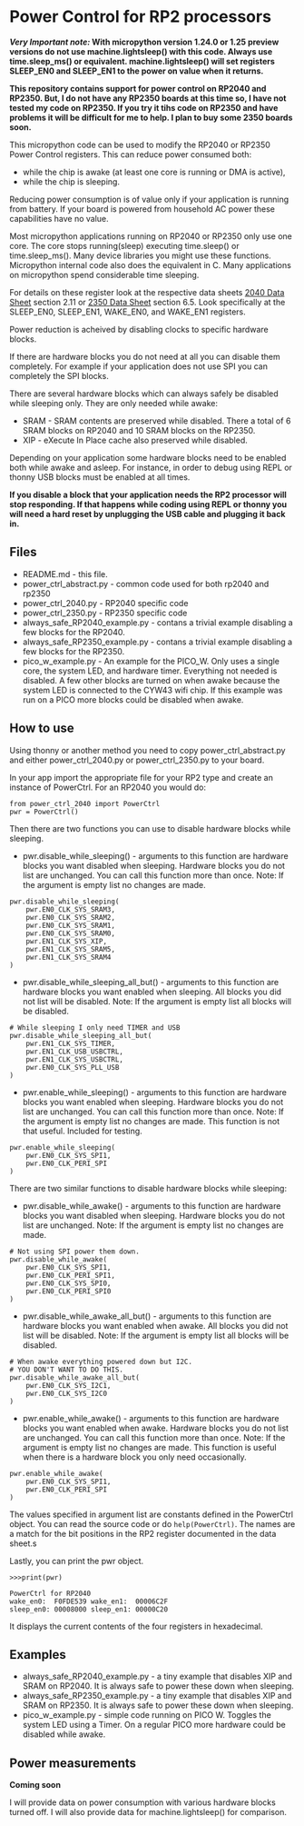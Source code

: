 # Power Control for RP2 processors

**_Very Important note:_
With micropython version  1.24.0 or 1.25 preview versions do not use machine.lightsleep() with this code.
Always use time.sleep_ms() or equivalent.
machine.lightsleep() will set registers SLEEP_EN0 and SLEEP_EN1 to the power on value when it returns.**

**This repository contains support for power control on RP2040 and RP2350.
But, I do not have any RP2350 boards at this time so, I have not tested my code on RP2350.
If you try it tihs code on RP2350 and have problems it will be difficult for me to help.
I plan to buy some 2350 boards soon.**

This micropython code can be used to modify the RP2040 or RP2350 Power Control registers.
This can reduce power consumed both:
* while the chip is awake (at least one core is running or DMA is active),
* while the chip is sleeping.

Reducing power consumption is of value only if your application is running from battery.
If your board is powered from household AC power these capabilities have no value.

Most micropython applications running on RP2040 or RP2350 only use one core.
The core stops running(sleep) executing time.sleep() or time.sleep_ms().
Many device libraries you might use these functions.
Micropython internal code also does the equivalent in C.
Many applications on micropython spend considerable time sleeping.

For details on these register look at the respective data sheets 
[2040 Data Sheet](https://datasheets.raspberrypi.com/rp2040/rp2040-datasheet.pdf) section 2.11 or
[2350 Data Sheet](https://datasheets.raspberrypi.com/rp2350/rp2350-datasheet.pdf) section 6.5.
Look specifically at the SLEEP_EN0, SLEEP_EN1, WAKE_EN0, and WAKE_EN1 registers.

Power reduction is acheived by disabling clocks to specific hardware blocks.

If there are hardware blocks you do not need at all you can disable them completely.
For example if your application does not use SPI you can completely the SPI blocks.

There are several hardware blocks which can always safely be disabled while sleeping only.
They are only needed while awake:
* SRAM - SRAM contents are preserved while disabled. There a total of 6 SRAM blocks on RP2040 and 10 SRAM blocks on the RP2350.
* XIP  - eXecute In Place cache also preserved while disabled.

Depending on your application some hardware blocks need to be enabled both while awake and asleep.
For instance, in order to debug using REPL or thonny USB blocks must be enabled at all times.

**If you disable a block that your application needs the RP2 processor will stop responding.
If that happens while coding using REPL or thonny you will need a hard reset by unplugging the USB cable and plugging it back in.**
## Files

* README.md - this file.
* power_ctrl_abstract.py - common code used for both rp2040 and rp2350
* power_ctrl_2040.py - RP2040 specific code
* power_ctrl_2350.py - RP2350 specific code
* always_safe_RP2040_example.py - contans a trivial example disabling a few blocks for the RP2040.
* always_safe_RP2350_example.py - contans a trivial example disabling a few blocks for the RP2350.
* pico_w_example.py - An example for the PICO_W. Only uses a single core, the system LED, and hardware timer.
Everything not needed is disabled.
A few other blocks are turned on when awake because the system LED is connected to the CYW43 wifi chip.
If this example was run on a PICO more blocks could be disabled when awake.


## How to use

Using thonny or another method you need to copy power_ctrl_abstract.py and either power_ctrl_2040.py or power_ctrl_2350.py to your board.

In your app import the appropriate file for your RP2 type and create an instance of PowerCtrl.
For an RP2040 you would do:
```
from power_ctrl_2040 import PowerCtrl
pwr = PowerCtrl()
```
Then there are two functions you can use to disable hardware blocks while sleeping.
* pwr.disable_while_sleeping() - arguments to this function are hardware blocks you want disabled when sleeping.
Hardware blocks you do not list are unchanged.
You can call this function more than once.
Note: If the argument is empty list no changes are made.

```
pwr.disable_while_sleeping(
    pwr.EN0_CLK_SYS_SRAM3,
    pwr.EN0_CLK_SYS_SRAM2,
    pwr.EN0_CLK_SYS_SRAM1,
    pwr.EN0_CLK_SYS_SRAM0,
    pwr.EN1_CLK_SYS_XIP,
    pwr.EN1_CLK_SYS_SRAM5,
    pwr.EN1_CLK_SYS_SRAM4
)
```
* pwr.disable_while_sleeping_all_but() - arguments to this function are hardware blocks you want enabled when sleeping.
All blocks you did not list will be disabled.
Note: If the argument is empty list all blocks will be disabled.

```
# While sleeping I only need TIMER and USB
pwr.disable_while_sleeping_all_but(
    pwr.EN1_CLK_SYS_TIMER,
    pwr.EN1_CLK_USB_USBCTRL,
    pwr.EN1_CLK_SYS_USBCTRL,
    pwr.EN0_CLK_SYS_PLL_USB
)
```
* pwr.enable_while_sleeping() - arguments to this function are hardware blocks you want enabled when sleeping.
Hardware blocks you do not list are unchanged.
You can call this function more than once.
Note: If the argument is empty list no changes are made.
This function is not that useful. Included for testing.
```
pwr.enable_while_sleeping(
    pwr.EN0_CLK_SYS_SPI1,
    pwr.EN0_CLK_PERI_SPI
)

```

There are two similar functions to disable hardware blocks while sleeping:
* pwr.disable_while_awake() - arguments to this function are hardware blocks you want disabled when sleeping.
Hardware blocks you do not list are unchanged.
Note: If the argument is empty list no changes are made.

```
# Not using SPI power them down.
pwr.disable_while_awake(
    pwr.EN0_CLK_SYS_SPI1,
    pwr.EN0_CLK_PERI_SPI1,
    pwr.EN0_CLK_SYS_SPI0,
    pwr.EN0_CLK_PERI_SPI0
)
```
* pwr.disable_while_awake_all_but() - arguments to this function are hardware blocks you want enabled when awake.
All blocks you did not list will be disabled.
Note: If the argument is empty list all blocks will be disabled.
```
# When awake everything powered down but I2C.
# YOU DON'T WANT TO DO THIS.
pwr.disable_while_awake_all_but(
    pwr.EN0_CLK_SYS_I2C1,
    pwr.EN0_CLK_SYS_I2C0
)
```
* pwr.enable_while_awake() - arguments to this function are hardware blocks you want enabled when awake.
Hardware blocks you do not list are unchanged.
You can call this function more than once.
Note: If the argument is empty list no changes are made.
This function is useful when there is a hardware block you only need occasionally.
```
pwr.enable_while_awake(
    pwr.EN0_CLK_SYS_SPI1,
    pwr.EN0_CLK_PERI_SPI
)

```

The values specified in argument list are constants defined in the PowerCtrl object.
You can read the source code or do ```help(PowerCtrl)```.
The names are a match for the bit positions in the RP2 register documented in the data sheet.s

Lastly, you can print the pwr object.

```
>>>print(pwr)

PowerCtrl for RP2040
wake_en0:  F0FDE539 wake_en1:  00006C2F
sleep_en0: 00008000 sleep_en1: 00000C20
```

It displays the current contents of the four registers in hexadecimal.

## Examples

* always_safe_RP2040_example.py - a tiny example that disables XIP and SRAM on RP2040. It is always safe to power these down when sleeping.  
* always_safe_RP2350_example.py - a tiny example that disables XIP and SRAM on RP2350.  It is always safe to power these down when sleeping.  
* pico_w_example.py - simple code running on PICO W. Toggles the system LED using a Timer. On a regular PICO more hardware could be disabled while awake.

## Power measurements

**Coming soon**

I will provide data on power consumption with various hardware blocks turned off.
I will also provide data for machine.lightsleep() for comparison.
